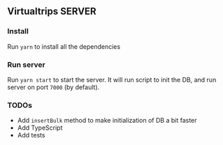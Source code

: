 ## Virtualtrips SERVER

### Install

Run `yarn` to install all the dependencies

### Run server

Run `yarn start` to start the server. It will run script to init the DB, and run server on port `7000` (by default).

### TODOs

- Add `insertBulk` method to make initialization of DB a bit faster
- Add TypeScript
- Add tests
